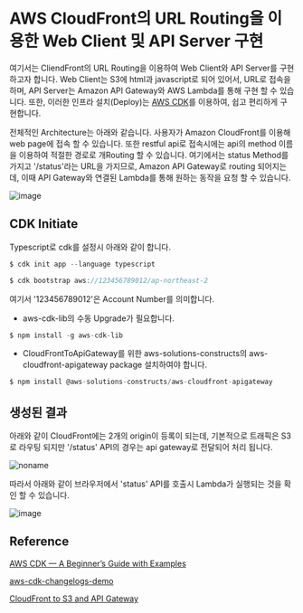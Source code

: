 # AWS CloudFront의 URL Routing을 이용한 Web Client 및 API Server 구현

여기서는 CliendFront의 URL Routing을 이용하여 Web Client와 API Server를 구현하고자 합니다. Web Client는 S3에 html과 javascript로 되어 있어서, URL로 접속을 하며, API Server는 Amazon API Gateway와 AWS Lambda를 통해 구현 할 수 있습니다. 또한, 이러한 인프라 설치(Deploy)는 [AWS CDK](https://github.com/kyopark2014/technical-summary/blob/main/cdk-introduction.md)를 이용하여, 쉽고 편리하게 구현합니다. 

전체적인 Architecture는 아래와 같습니다. 사용자가 Amazon CloudFront를 이용해 web page에 접속 할 수 있습니다. 또한 restful api로 접속시에는 api의 method 이름을 이용하여 적절한 경로로 개Routing 할 수 있습니다. 여기에서는 status Method를 가지고 '/status'라는 URL을 가지므로, Amazon API Gateway로 routing 되어지는데, 이때 API Gateway와 연결된 Lambda를 통해 원하는 동작을 요청 할 수 있습니다. 

![image](https://user-images.githubusercontent.com/52392004/171438110-3cb4afa1-b597-4ac9-b531-78ec62b4bd7f.png)


## CDK Initiate

Typescript로 cdk를 설정시 아래와 같이 합니다.

```c
$ cdk init app --language typescript

$ cdk bootstrap aws://123456789012/ap-northeast-2
```
여기서 '123456789012'은 Account Number를 의미합니다.

- aws-cdk-lib의 수동 Upgrade가 필요합니다.

```c
$ npm install -g aws-cdk-lib
```

- CloudFrontToApiGateway를 위한 aws-solutions-constructs의 aws-cloudfront-apigateway package 설치하여야 합니다.

```c
$ npm install @aws-solutions-constructs/aws-cloudfront-apigateway
```


## 생성된 결과

아래와 같이 CloudFront에는 2개의 origin이 등록이 되는데, 기본적으로 트래픽은 S3로 라우팅 되지만 '/status' API의 경우는 api gateway로 전달되어 처리 됩니다. 

![noname](https://user-images.githubusercontent.com/52392004/171436095-76869042-d7f3-49d9-ba37-015852ec90e5.png)


따라서 아래와 같이 브라우저에서 'status' API를 호출시 Lambda가 실행되는 것을 확인 할 수 있습니다.

![image](https://user-images.githubusercontent.com/52392004/171440535-18269d39-9c50-4c66-9e90-c7ec5b17c058.png)



## Reference 

[AWS CDK — A Beginner’s Guide with Examples](https://enlear.academy/aws-cdk-a-beginners-guide-with-examples-424c600ac409)

[aws-cdk-changelogs-demo](https://github.com/aws-samples/aws-cdk-changelogs-demo)

[CloudFront to S3 and API Gateway](https://serverlessland.com/patterns/cloudfront-s3-lambda-cdk)
